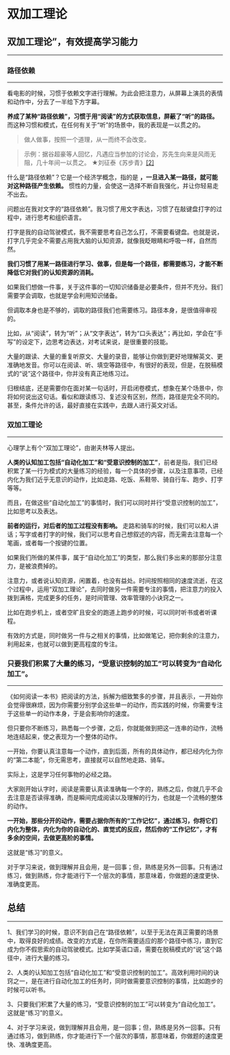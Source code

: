 # 双加工理论

## **双加工理论”，有效提高学习能力**

---

### 路径依赖

---

看电影的时候，习惯于依赖文字进行理解。为此会把注意力，从屏幕上演员的表情和动作中，分去了一半给下方字幕。

**养成了某种“路径依赖”，习惯于用“阅读”的方式获取信息，屏蔽了“听”的路径。** 而这种习惯和模式，在任何有关于“听”的场景中，我的表现是一以贯之的。

> 做人做事，按照一个道理，从一而终不会改变。
> 

> 示例：据谷超豪等人回忆，凡遇应当参加的讨论会，苏先生向来是风雨无阻，几十年间一以贯之。 ★刘征泰《苏步青》[[2]](https://baike.sogou.com/v7823038.htm?fromTitle=%E4%B8%80%E4%BB%A5%E8%B4%AF%E4%B9%8B#quote2)
> 

什么是“路径依赖”？它是一个经济学概念，指的是 **，一旦进入某一路径，就可能对这种路径产生依赖。** 惯性的力量，会使这一选择不断自我强化，并让你轻易走不出去。

问题出在我对文字的“路径依赖”。我习惯了用文字表达，习惯了在敲键盘打字的过程中，进行思考和组织语言。

打字是我的自动驾驶模式，我不需要思考自己怎么打，不需要看键盘。也就是说，打字几乎完全不需要占用我大脑的认知资源，就像我眨眼睛和呼吸一样，自然而然。

 **我们习惯了用某一路径进行学习、做事，但是每一个路径，都需要练习，才能不断降低它对我们的认知资源的消耗。**

如果我们想做一件事，关于这件事的一切知识储备是必要条件，但并不充分。我们需要学会调取，也就是学会利用知识储备。

但调取本身也是不够的，调取的路径我们也需要练习。路径本身，是很值得审视的。

比如，从“阅读”，转为“听”；从“文字表达”，转为“口头表达”；再比如，学会在“手写”的设定下，边思考边表达，对考试来说，是很重要的技能。

大量的跟读、大量的重复听原文、大量的录音，能够让你做到更好地理解英文、更准确地发音。你可以在阅读、听、填空等路径中，有很好的表现，但是，在脱稿模式的“说”这个路径中，你并没有真正地练习过。

归根结底，还是需要你在面对某一句话时，开启闭卷模式，想象在某个场景中，你将如何说出这句话。看似和跟读练习、复述没有区别，然而，路径是完全不同的。甚至，条件允许的话，最好直接在实践中，去跟人进行英文对话。

### 双加工理论

---

心理学上有个“双加工理论”，由谢夫林等人提出。

**人类的认知加工包括“自动化加工”和“受意识控制的加工”**，前者是指，我们已经积累了某一行为模式的大量练习的经验，每一个具体的步骤，以及注意事项，已经内化为我们近乎无意识的动作，比如走路、吃饭、系鞋带、骑自行车、跑步、打字等等。

而且，在做这些“自动化加工”的事情时，我们可以同时并行“受意识控制的加工”，比如思考以及表达。

**前者的运行，对后者的加工过程没有影响。** 走路和骑车的时候，我们可以和人讲话；写字或者打字的时候，我们可以思考自己想叙述的内容，而无需去注意每一个笔画，或者每一个按键的位置。

如果我们所做的某件事，属于“自动化加工”的类型，那么我们多出来的那部分注意力，是被浪费掉的。

注意力，或者说认知资源，闲置着，也没有益处。时间按照相同的速度流逝，在这个过程中，运用“双加工理论”，去同时做另一件需要专注的事情，把注意力的投入拨到满格，完成更多的任务，是时间管理、效率管理的小诀窍之一。

比如在跑步机上，或者空旷且安全的跑道上跑步的时候，可以同时听书或者听课程。

有效的方式是，同时做另一件与之相关的事情，比如做笔记，把你剩余的注意力，利用起来，也就可以做到更高程度的专注。

### **只要我们积累了大量的练习，“受意识控制的加工”可以转变为“自动化加工”。**

---

《如何阅读一本书》把阅读的方法，拆解为细致繁多的步骤，并且表示，一开始你会觉得很麻烦，因为你需要分别学会这些单一的动作，而实践的时候，你需要专注于这些单一的动作本身，于是会影响你的速度。

但只要你不断练习，熟悉每一个步骤，之后，你就能做到把这一连串的动作，流畅地连结起来，使之表现为一个整体的动作。

一开始，你要认真注意每一个动作，直到后面，所有的具体动作，都已经内化为你的“第二本能”，你无需思考，直接就可以自然地走路、骑车。

实际上，这是学习任何事物的必经之路。

大家刚开始认字时，阅读是需要认真读准确每一个字的，熟练之后，你就几乎不会去注意是否读得准确，而是瞬间完成阅读以及理解的行为，也就是一个流畅的整体的动作。

**一开始，那些分开的动作，需要占据你所有的“工作记忆”，通过练习，你将它们内化为整体，内化为你的自动化的、直觉式的反应，然后你的“工作记忆”，才有多余的空间，去做更高阶的事情。**

这就是“练习”的意义。

对于学习来说，做到理解并且会用，是一回事；但，熟练是另外一回事。只有通过练习，做到熟练，你才能进行下一个层次的事情，那意味着，你做题的速度更快、准确度更高。

## 总结

---

1、我们学习的时候，意识不到自己在“路径依赖”，以至于无法在真正需要的场景中，取得良好的成绩。改变的方式是，在你所需要适应的那个路径中练习，直到它成为你不假思索的自动驾驶模式。比如学英语口语，需要在脱稿模式的“说”这个路径中，进行大量的练习。

2、人类的认知加工包括“自动化加工”和“受意识控制的加工”。高效利用时间的诀窍之一，是在进行自动化加工的任务时，同时做需要意识控制的事情，比如跑步的时候可以听书。

3、只要我们积累了大量的练习，“受意识控制的加工”可以转变为“自动化加工”。这就是“练习”的意义。

4、对于学习来说，做到理解并且会用，是一回事；但，熟练是另外一回事。只有通过练习，做到熟练，你才能进行下一个层次的事情，那意味着，你做题的速度更快、准确度更高。

